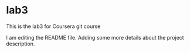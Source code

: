 # lab3
This is the lab3 for Coursera git course

I am editing the README file. Adding some more details about the project description.
